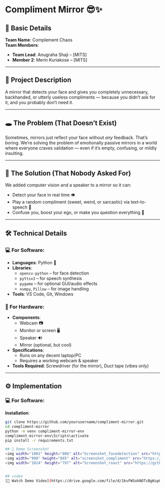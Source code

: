 # Compliment Mirror 😎✨

## 🎯 Basic Details

**Team Name**: Complement Chaos  
**Team Members**:
- **Team Lead**: Anugraha Shaji – [MITS]
- **Member 2**: Merin Kuriakose – [MITS]

---

## 🧠 Project Description

A mirror that detects your face and gives you completely unnecessary, backhanded, or utterly useless compliments — because you didn’t ask for it, and you probably don’t need it.

---

## 🕳️ The Problem (That Doesn’t Exist)

Sometimes, mirrors just reflect your face without *any* feedback. That’s boring. We’re solving the problem of emotionally passive mirrors in a world where everyone craves validation — even if it’s empty, confusing, or mildly insulting.

---

## 🧪 The Solution (That Nobody Asked For)

We added computer vision and a speaker to a mirror so it can:
- Detect your face in real time 👁️
- Play a random compliment (sweet, weird, or sarcastic) via text-to-speech 🎤
- Confuse you, boost your ego, or make you question everything 🤯

---

## 🛠️ Technical Details

### 💻 For Software:
- **Languages**: Python 🐍
- **Libraries**: 
  - `opencv-python` – for face detection  
  - `pyttsx3` – for speech synthesis  
  - `pygame` – for optional GUI/audio effects  
  - `numpy`, `Pillow` – for image handling
- **Tools**: VS Code, Git, Windows

### 🔌 For Hardware:
- **Components**:
  - Webcam 📷
  - Monitor or screen 🖥️
  - Speaker 🔊
  - Mirror (optional, but cool)
- **Specifications**:
  - Runs on any decent laptop/PC
  - Requires a working webcam & speaker
- **Tools Required**: Screwdriver (for the mirror), Duct tape (vibes only)

---

## ⚙️ Implementation

### 💻 For Software:

**Installation**:

```bash
git clone https://github.com/yourusername/compliment-mirror.git
cd compliment-mirror
python -m venv compliment-mirror-env
compliment-mirror-env\Scripts\activate
pip install -r requirements.txt

## 📸 Demo Screenshot
<img width="1001" height="806" alt="Screenshot_facedetection" src="https://github.com/user-attachments/assets/fcbde7df-4827-4a6e-adf2-c3c06b66e85e" />
<img width="998" height="845" alt="screenshot_compliment" src="https://github.com/user-attachments/assets/f493d76b-7435-4d82-9e4c-a91f57756715" />
<img width="1024" height="797" alt="Screenshot_roast" src="https://github.com/user-attachments/assets/24231f40-b59c-4f94-be42-a44e3c6eb2b0" />


## video
[🎥 Watch Demo Video](https://drive.google.com/file/d/1kvFWSokNOTcBgKup0ut1mOulPZB3pHFM/view?usp=drive_link))
